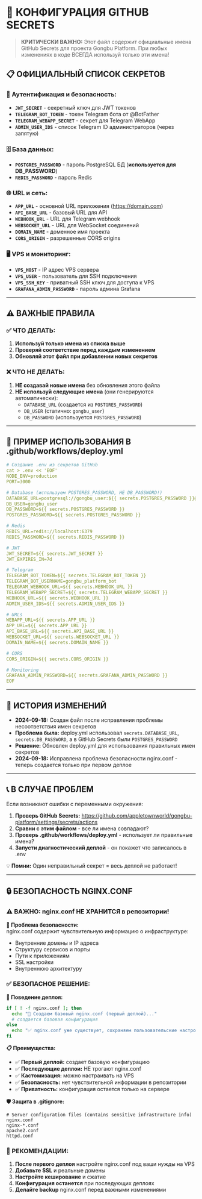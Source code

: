 # 🔑 КОНФИГУРАЦИЯ GITHUB SECRETS

> **КРИТИЧЕСКИ ВАЖНО:** Этот файл содержит официальные имена GitHub Secrets для проекта Gongbu Platform.
> При любых изменениях в коде ВСЕГДА используй только эти имена!

## 📋 ОФИЦИАЛЬНЫЙ СПИСОК СЕКРЕТОВ

### 🔐 Аутентификация и безопасность:
- **`JWT_SECRET`** - секретный ключ для JWT токенов
- **`TELEGRAM_BOT_TOKEN`** - токен Telegram бота от @BotFather  
- **`TELEGRAM_WEBAPP_SECRET`** - секрет для Telegram WebApp
- **`ADMIN_USER_IDS`** - список Telegram ID администраторов (через запятую)

### 🗄️ База данных:
- **`POSTGRES_PASSWORD`** - пароль PostgreSQL БД (**используется для DB_PASSWORD**)
- **`REDIS_PASSWORD`** - пароль Redis

### 🌐 URL и сеть:
- **`APP_URL`** - основной URL приложения (https://domain.com)
- **`API_BASE_URL`** - базовый URL для API
- **`WEBHOOK_URL`** - URL для Telegram webhook
- **`WEBSOCKET_URL`** - URL для WebSocket соединений  
- **`DOMAIN_NAME`** - доменное имя проекта
- **`CORS_ORIGIN`** - разрешенные CORS origins

### 🖥️ VPS и мониторинг:
- **`VPS_HOST`** - IP адрес VPS сервера
- **`VPS_USER`** - пользователь для SSH подключения
- **`VPS_SSH_KEY`** - приватный SSH ключ для доступа к VPS
- **`GRAFANA_ADMIN_PASSWORD`** - пароль админа Grafana

---

## ⚠️ ВАЖНЫЕ ПРАВИЛА

### ✅ ЧТО ДЕЛАТЬ:
1. **Используй только имена из списка выше**
2. **Проверяй соответствие перед каждым изменением**
3. **Обновляй этот файл при добавлении новых секретов**

### ❌ ЧТО НЕ ДЕЛАТЬ:
1. **НЕ создавай новые имена** без обновления этого файла
2. **НЕ используй следующие имена** (они генерируются автоматически):
   - `DATABASE_URL` (создается из `POSTGRES_PASSWORD`)
   - `DB_USER` (статично: `gongbu_user`)
   - `DB_PASSWORD` (используется `POSTGRES_PASSWORD`)

---

## 📝 ПРИМЕР ИСПОЛЬЗОВАНИЯ В .github/workflows/deploy.yml

```yaml
# Создание .env из секретов GitHub
cat > .env << 'EOF'
NODE_ENV=production
PORT=3000

# Database (используем POSTGRES_PASSWORD, НЕ DB_PASSWORD!)
DATABASE_URL=postgresql://gongbu_user:${{ secrets.POSTGRES_PASSWORD }}@localhost:5432/gongbu_platform
DB_USER=gongbu_user
DB_PASSWORD=${{ secrets.POSTGRES_PASSWORD }}
POSTGRES_PASSWORD=${{ secrets.POSTGRES_PASSWORD }}

# Redis
REDIS_URL=redis://localhost:6379
REDIS_PASSWORD=${{ secrets.REDIS_PASSWORD }}

# JWT
JWT_SECRET=${{ secrets.JWT_SECRET }}
JWT_EXPIRES_IN=7d

# Telegram
TELEGRAM_BOT_TOKEN=${{ secrets.TELEGRAM_BOT_TOKEN }}
TELEGRAM_BOT_USERNAME=gongbu_platform_bot
TELEGRAM_WEBHOOK_URL=${{ secrets.WEBHOOK_URL }}
TELEGRAM_WEBAPP_SECRET=${{ secrets.TELEGRAM_WEBAPP_SECRET }}
WEBHOOK_URL=${{ secrets.WEBHOOK_URL }}
ADMIN_USER_IDS=${{ secrets.ADMIN_USER_IDS }}

# URLs
WEBAPP_URL=${{ secrets.APP_URL }}
APP_URL=${{ secrets.APP_URL }}
API_BASE_URL=${{ secrets.API_BASE_URL }}
WEBSOCKET_URL=${{ secrets.WEBSOCKET_URL }}
DOMAIN_NAME=${{ secrets.DOMAIN_NAME }}

# CORS
CORS_ORIGIN=${{ secrets.CORS_ORIGIN }}

# Monitoring
GRAFANA_ADMIN_PASSWORD=${{ secrets.GRAFANA_ADMIN_PASSWORD }}
EOF
```

---

## 🔄 ИСТОРИЯ ИЗМЕНЕНИЙ

- **2024-09-18:** Создан файл после исправления проблемы несоответствия имен секретов
- **Проблема была:** deploy.yml использовал `secrets.DATABASE_URL`, `secrets.DB_PASSWORD`, а в GitHub Secrets были `POSTGRES_PASSWORD`
- **Решение:** Обновлен deploy.yml для использования правильных имен секретов
- **2024-09-18:** Исправлена проблема безопасности nginx.conf - теперь создается только при первом деплое

---

## 📞 В СЛУЧАЕ ПРОБЛЕМ

Если возникают ошибки с переменными окружения:

1. **Проверь GitHub Secrets:** https://github.com/appletownworld/gongbu-platform/settings/secrets/actions
2. **Сравни с этим файлом** - все ли имена совпадают?
3. **Проверь .github/workflows/deploy.yml** - использует ли правильные имена?
4. **Запусти диагностический деплой** - он покажет что записалось в .env

💡 **Помни:** Один неправильный секрет = весь деплой не работает!

---

## 🔒 БЕЗОПАСНОСТЬ NGINX.CONF

### ⚠️ ВАЖНО: nginx.conf НЕ ХРАНИТСЯ в репозитории!

**🚨 Проблема безопасности:**  
nginx.conf содержит чувствительную информацию о инфраструктуре:
- Внутренние домены и IP адреса
- Структуру сервисов и порты
- Пути к приложениям  
- SSL настройки
- Внутреннюю архитектуру

### ✅ БЕЗОПАСНОЕ РЕШЕНИЕ:

**🔧 Поведение деплоя:**
```bash
if [ ! -f nginx.conf ]; then
  echo "🔧 Создаем базовый nginx.conf (первый деплой)..."
  # создается базовая конфигурация
else
  echo "✅ nginx.conf уже существует, сохраняем пользовательские настройки"
fi
```

**📋 Преимущества:**
- ✅ **Первый деплой:** создает базовую конфигурацию
- ✅ **Последующие деплои:** НЕ трогают nginx.conf
- ✅ **Кастомизация:** можно настраивать на VPS
- ✅ **Безопасность:** нет чувствительной информации в репозитории
- ✅ **Приватность:** конфигурация остается только на сервере

**🛡️ Защита в .gitignore:**
```
# Server configuration files (contains sensitive infrastructure info)
nginx.conf
nginx-*.conf
apache2.conf
httpd.conf
```

### 📝 РЕКОМЕНДАЦИИ:

1. **После первого деплоя** настройте nginx.conf под ваши нужды на VPS
2. **Добавьте SSL** и реальные домены
3. **Настройте кеширование** и сжатие  
4. **Конфигурация останется** при последующих деплоях
5. **Делайте backup** nginx.conf перед важными изменениями
